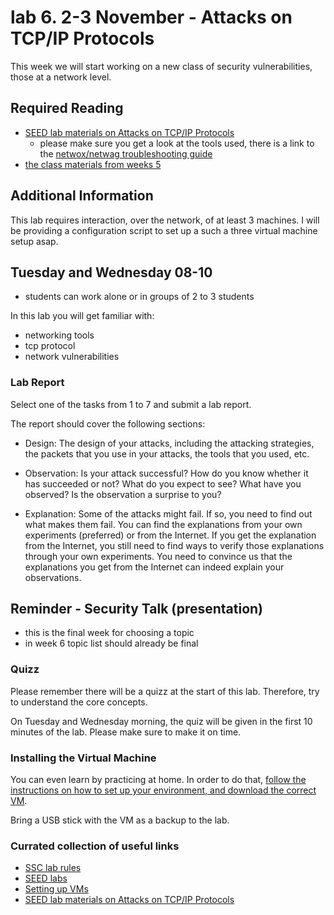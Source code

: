# lab 6. 2-3 November - Attacks on TCP/IP Protocols

This week we will start working on a new class of security vulnerabilities, those at a network level.

## Required Reading
- [SEED lab materials on Attacks on TCP/IP Protocols](http://www.cis.syr.edu/~wedu/seed/Labs/Attacks_TCPIP/)
	- please make sure you get a look at the tools used, there is a link to the [netwox/netwag troubleshooting guide](http://www.cis.syr.edu/~wedu/seed/Documentation/Misc/netwox.pdf)  
- [the class materials from weeks 5](http://staff.cs.upt.ro/~marius/curs/sec/2015/index.html)

## Additional Information 
This lab requires interaction, over the network, of at least 3 machines. I will be providing a configuration script to set up a such a three virtual machine setup asap.

## Tuesday and Wednesday 08-10
- students can work alone or in groups of 2 to 3 students

In this lab you will get familiar with:
- networking tools
- tcp protocol
- network vulnerabilities

### Lab Report

Select one of the tasks from 1 to 7 and submit a lab report. 

The report should cover the following sections:

- Design: The design of your attacks, including the attacking strategies, the packets that you use in your attacks, the tools that you used, etc.

- Observation: Is your attack successful? How do you know whether it has succeeded or not? What do you expect to see? What have you observed? Is the observation a surprise to you?

- Explanation: Some of the attacks might fail. If so, you need to find out what makes them fail. You can find the explanations from your own experiments (preferred) or from the Internet. If you get the explanation from the Internet, you still need to find ways to verify those explanations through your own experiments. You need to convince us that the explanations you get from the Internet can indeed explain your observations.

## Reminder - Security Talk (presentation)
- this is the final week for choosing a topic
- in week 6 topic list should already be final 

### Quizz

Please remember there will be a quizz at the start of this lab. Therefore, try to understand the core concepts.

On Tuesday and Wednesday morning, the quiz will be given in the first 10 minutes of the lab. 
Please make sure to make it on time. 

### Installing the Virtual Machine

You can even learn by practicing at home. In order to do that, [follow the instructions on how to set up your environment, and download the correct VM](https://github.com/SSC-2016/lab-rules/blob/master/README.md#general-workflow).

Bring a USB stick with the VM as a backup to the lab.

### Currated collection of useful links
- [SSC lab rules](https://github.com/SSC-2016/lab-rules)
- [SEED labs](http://www.cis.syr.edu/~wedu/seed/labs.html)
- [Setting up VMs](http://www.cis.syr.edu/~wedu/seed/lab_env.html)
- [SEED lab materials on Attacks on TCP/IP Protocols](http://www.cis.syr.edu/~wedu/seed/Labs/Attacks_TCPIP/)
